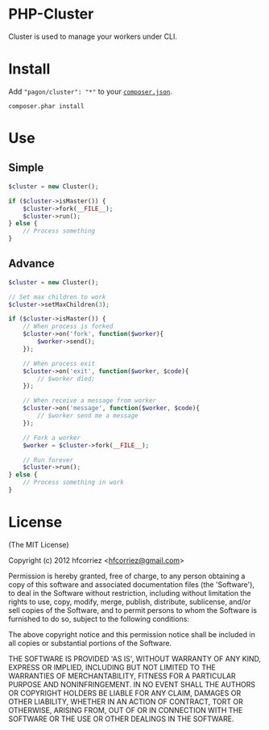 # PHP-Cluster

Cluster is used to manage your workers under CLI.

# Install

Add `"pagon/cluster": "*"` to your [`composer.json`](http://getcomposer.org).

```
composer.phar install
```

# Use

## Simple

```php
$cluster = new Cluster();

if ($cluster->isMaster()) {
    $cluster->fork(__FILE__);
    $cluster->run();
} else {
    // Process something
}
```

## Advance

```php
$cluster = new Cluster();

// Set max children to work
$cluster->setMaxChildren(3);

if ($cluster->isMaster()) {
    // When process is forked
    $cluster->on('fork', function($worker){
        $worker->send();
    });

    // When process exit
    $cluster->on('exit', function($worker, $code){
        // $worker died;
    });

    // When receive a message from worker
    $cluster->on('message', function($worker, $code){
        // $worker send me a message
    });

    // Fork a worker
    $worker = $cluster->fork(__FILE__);

    // Run forever
    $cluster->run();
} else {
    // Process something in work
}
```

# License

(The MIT License)

Copyright (c) 2012 hfcorriez &lt;hfcorriez@gmail.com&gt;

Permission is hereby granted, free of charge, to any person obtaining
a copy of this software and associated documentation files (the
'Software'), to deal in the Software without restriction, including
without limitation the rights to use, copy, modify, merge, publish,
distribute, sublicense, and/or sell copies of the Software, and to
permit persons to whom the Software is furnished to do so, subject to
the following conditions:

The above copyright notice and this permission notice shall be
included in all copies or substantial portions of the Software.

THE SOFTWARE IS PROVIDED 'AS IS', WITHOUT WARRANTY OF ANY KIND,
EXPRESS OR IMPLIED, INCLUDING BUT NOT LIMITED TO THE WARRANTIES OF
MERCHANTABILITY, FITNESS FOR A PARTICULAR PURPOSE AND NONINFRINGEMENT.
IN NO EVENT SHALL THE AUTHORS OR COPYRIGHT HOLDERS BE LIABLE FOR ANY
CLAIM, DAMAGES OR OTHER LIABILITY, WHETHER IN AN ACTION OF CONTRACT,
TORT OR OTHERWISE, ARISING FROM, OUT OF OR IN CONNECTION WITH THE
SOFTWARE OR THE USE OR OTHER DEALINGS IN THE SOFTWARE.